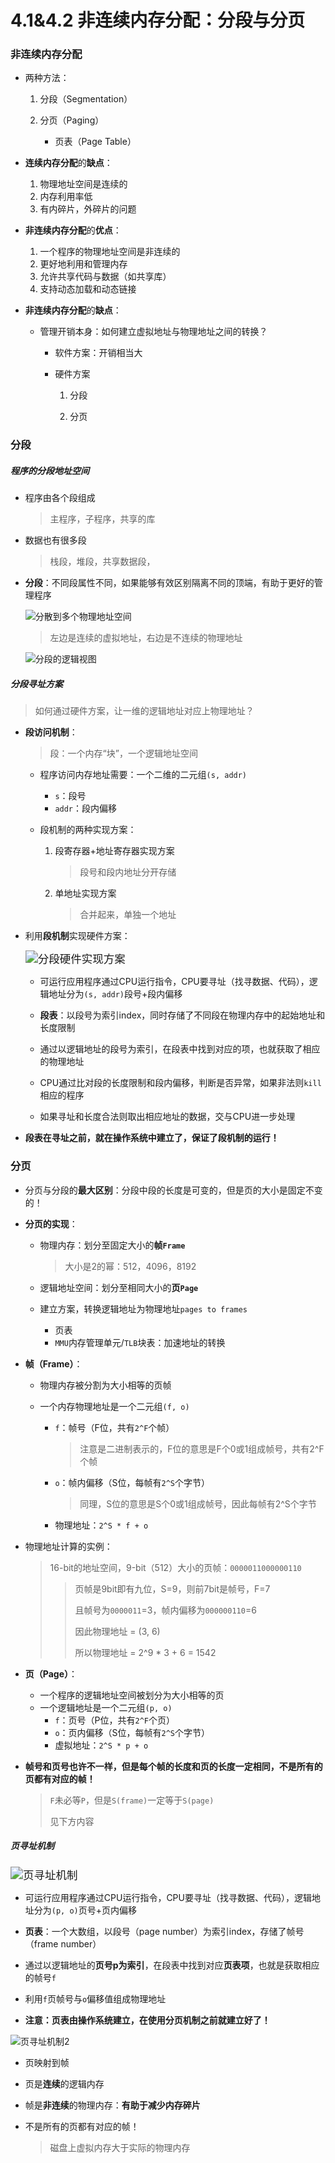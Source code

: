 # 4.1&4.2 非连续内存分配：分段与分页

### 非连续内存分配

* 两种方法：

  1. 分段（Segmentation）

  2. 分页（Paging）

     * 页表（Page Table）

* **连续内存分配**的**缺点**：

  1. 物理地址空间是连续的
  2. 内存利用率低
  3. 有内碎片，外碎片的问题

* **非连续内存分配**的**优点**：

  1. 一个程序的物理地址空间是非连续的
  2. 更好地利用和管理内存
  3. 允许共享代码与数据（如共享库）
  4. 支持动态加载和动态链接

* **非连续内存分配**的**缺点**：

  - 管理开销本身：如何建立虚拟地址与物理地址之间的转换？

    - 软件方案：开销相当大

    - 硬件方案

      1. 分段

      2. 分页



### 分段

##### 程序的分段地址空间

* 程序由各个段组成

  > 主程序，子程序，共享的库

* 数据也有很多段

  > 栈段，堆段，共享数据段，

* **分段**：不同段属性不同，如果能够有效区别隔离不同的顶端，有助于更好的管理程序

  ![分散到多个物理地址空间](.\pics\segmentation1.png)

  > 左边是连续的虚拟地址，右边是不连续的物理地址

  ![分段的逻辑视图](.\pics\segmentation2.png)



##### 分段寻址方案

> 如何通过硬件方案，让一维的逻辑地址对应上物理地址？

* **段访问机制**：

  > 段：一个内存“块”，一个逻辑地址空间

  * 程序访问内存地址需要：一个二维的二元组`(s, addr)`

    * `s`：段号
    * `addr`：段内偏移

  * 段机制的两种实现方案：

    1. 段寄存器+地址寄存器实现方案

       > 段号和段内地址分开存储

    2. 单地址实现方案

       > 合并起来，单独一个地址

* 利用**段机制**实现硬件方案：

  <img src=".\pics\segmentation3.png" alt="分段硬件实现方案" style="zoom:125%;" />

  * 可运行应用程序通过CPU运行指令，CPU要寻址（找寻数据、代码），逻辑地址分为`(s, addr)`段号+段内偏移

  * **段表**：以段号为索引index，同时存储了不同段在物理内存中的起始地址和长度限制
  * 通过以逻辑地址的段号为索引，在段表中找到对应的项，也就获取了相应的物理地址
  * CPU通过比对段的长度限制和段内偏移，判断是否异常，如果非法则`kill`相应的程序
  * 如果寻址和长度合法则取出相应地址的数据，交与CPU进一步处理

* **段表在寻址之前，就在操作系统中建立了，保证了段机制的运行！**



### 分页

* 分页与分段的**最大区别**：分段中段的长度是可变的，但是页的大小是固定不变的！

* **分页的实现**：

  * 物理内存：划分至固定大小的**帧`Frame`**

    >  大小是2的幂：512，4096，8192

  * 逻辑地址空间：划分至相同大小的**页`Page`**

  * 建立方案，转换逻辑地址为物理地址`pages to frames`

    * 页表
    * `MMU`内存管理单元/`TLB`块表：加速地址的转换

* **帧（Frame）**：

  * 物理内存被分割为大小相等的页帧

  * 一个内存物理地址是一个二元组`(f, o)`

    * `f`：帧号（F位，共有`2^F`个帧）

      > 注意是二进制表示的，F位的意思是F个0或1组成帧号，共有2^F个帧

    * `o`：帧内偏移（S位，每帧有`2^S`个字节）

      > 同理，S位的意思是S个0或1组成帧号，因此每帧有2^S个字节

    * 物理地址：`2^S * f + o`

* 物理地址计算的实例：

  > 16-bit的地址空间，9-bit（512）大小的页帧：`0000011000000110`
  >
  > > 页帧是9bit即有九位，S=9，则前7bit是帧号，F=7
  > >
  > > 且帧号为`0000011`=3，帧内偏移为`000000110`=6
  > >
  > > 因此物理地址 = (3, 6)
  > >
  > > 所以物理地址 = 2^9 * 3 + 6 = 1542

* **页（Page）**：
  * 一个程序的逻辑地址空间被划分为大小相等的页
  * 一个逻辑地址是一个二元组`(p, o)`
    * `f`：页号（P位，共有`2^F`个页）
    * `o`：页内偏移（S位，每帧有`2^S`个字节）
    * 虚拟地址：`2^S * p + o`

* **帧号和页号也许不一样，但是每个帧的长度和页的长度一定相同，不是所有的页都有对应的帧！**

  > `F`未必等`P`，但是`S(frame)`一定等于`S(page)`
  >
  > 见下方内容



##### 页寻址机制

​	<img src=".\pics\page1.png" alt="页寻址机制" style="zoom:125%;" />

* 可运行应用程序通过CPU运行指令，CPU要寻址（找寻数据、代码），逻辑地址分为`(p, o)`页号+页内偏移

* **页表**：一个大数组，以段号（page number）为索引index，存储了帧号（frame number）
* 通过以逻辑地址的**页号p为索引**，在段表中找到对应**页表项**，也就是获取相应的帧号`f`
* 利用`f`页帧号与`o`偏移值组成物理地址

* **注意：页表由操作系统建立，在使用分页机制之前就建立好了！**

![页寻址机制2](.\pics\page2.png)

* 页映射到帧

* 页是**连续**的逻辑内存

* 帧是**非连续**的物理内存：**有助于减少内存碎片**

* 不是所有的页都有对应的帧！

  > 磁盘上虚拟内存大于实际的物理内存